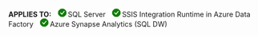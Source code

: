 <Token>**APPLIES TO:** ![Yes](media/yes-icon.png)SQL Server ![Yes](media/yes-icon.png)SSIS Integration Runtime in Azure Data Factory</Token> ![Yes](media/yes-icon.png)Azure Synapse Analytics (SQL DW)
